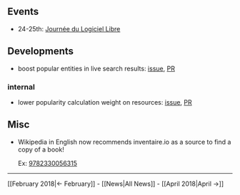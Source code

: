 <!-- LANG:EN, title="March 2018"-->



## Events

* 24-25th: [Journée du Logiciel Libre](http://www.jdll.org/)



## Developments

* boost popular entities in live search results: [issue](https://github.com/inventaire/inventaire/issues/101), [PR](https://github.com/inventaire/inventaire/pull/158)



### internal

* lower popularity calculation weight on resources: [issue](https://github.com/inventaire/inventaire/issues/160), [PR](https://github.com/inventaire/inventaire/pull/161)



## Misc

* Wikipedia in English now recommends inventaire.io as a source to find a copy of a book!

   Ex: [9782330056315](https://en.wikipedia.org/wiki/Special:BookSources/9782330056315#Book-swapping_websites)



<hr>



[[February 2018|← February]] - [[News|All News]] - [[April 2018|April →]]
